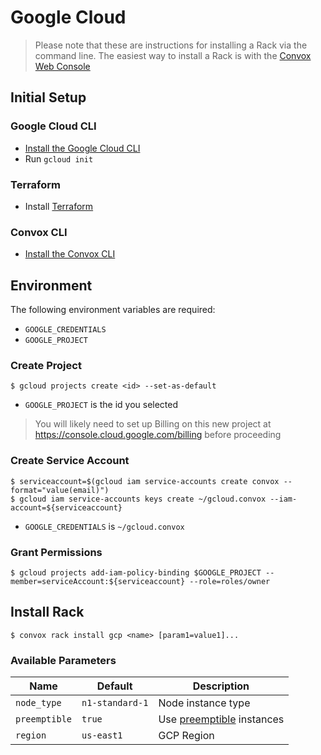 # Google Cloud
> Please note that these are instructions for installing a Rack via the command line. The easiest way to install a Rack is with the [Convox Web Console](https://console.convox.com)

## Initial Setup

### Google Cloud CLI

- [Install the Google Cloud CLI](https://cloud.google.com/sdk/docs/#install_the_latest_cloud_tools_version_cloudsdk_current_version)
- Run `gcloud init`

### Terraform

- Install [Terraform](https://learn.hashicorp.com/terraform/getting-started/install.html)

### Convox CLI

- [Install the Convox CLI](../cli.md)

## Environment

The following environment variables are required:

- `GOOGLE_CREDENTIALS`
- `GOOGLE_PROJECT`

### Create Project

    $ gcloud projects create <id> --set-as-default

- `GOOGLE_PROJECT` is the id you selected

> You will likely need to set up Billing on this new project at https://console.cloud.google.com/billing before proceeding

### Create Service Account

    $ serviceaccount=$(gcloud iam service-accounts create convox --format="value(email)")
    $ gcloud iam service-accounts keys create ~/gcloud.convox --iam-account=${serviceaccount}
    
- `GOOGLE_CREDENTIALS` is `~/gcloud.convox`
 
### Grant Permissions

    $ gcloud projects add-iam-policy-binding $GOOGLE_PROJECT --member=serviceAccount:${serviceaccount} --role=roles/owner

## Install Rack

    $ convox rack install gcp <name> [param1=value1]...

### Available Parameters

| Name          | Default         | Description                                                                              |
| ------------- | --------------- | ---------------------------------------------------------------------------------------- |
| `node_type`   | `n1-standard-1` | Node instance type                                                                       |
| `preemptible` | `true`          | Use [preemptible](https://cloud.google.com/compute/docs/instances/preemptible) instances |
| `region`      | `us-east1`      | GCP Region                                                                               |